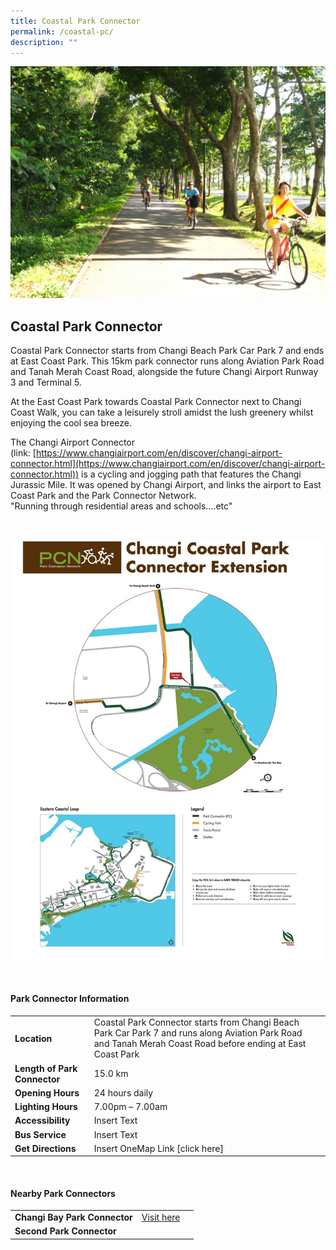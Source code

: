 ```yaml
---
title: Coastal Park Connector
permalink: /coastal-pc/
description: ""
---
```

![Coastal Park Connector](/images/coastal%20park%20connector.png)

## Coastal Park Connector

Coastal Park Connector starts from Changi Beach Park Car Park 7 and ends at East Coast Park.&nbsp;This 15km park&nbsp;connector runs&nbsp;along Aviation Park Road and Tanah Merah Coast Road,&nbsp;alongside the&nbsp;future Changi Airport Runway 3 and Terminal 5.

At the East Coast Park towards Coastal Park Connector next to Changi Coast Walk, you can take a leisurely stroll amidst the lush greenery whilst enjoying the cool sea breeze.

The Changi Airport Connector (link:&nbsp;[https://www.changiairport.com/en/discover/changi-airport-connector.html](https://www.changiairport.com/en/discover/changi-airport-connector.html)) is a cycling and jogging path that features the Changi Jurassic Mile. It was opened by Changi Airport, and links the airport to East Coast Park and the Park Connector Network. <br>
"Running through residential areas and schools....etc"

<br>

![Changi Coastal Park Connector Extension](/images/changi%20coastal%20park%20connector%20extension.jfif)

<br>

#### Park Connector Information

|  |  |  |
| -------- | -------- | -------- |
| **Location** | Coastal Park Connector starts from Changi Beach Park Car Park 7 and runs along Aviation Park Road and Tanah Merah Coast Road before ending at East Coast Park |  |
| **Length of Park Connector** | 15.0 km  |  |
| **Opening Hours** | 24 hours daily |  |
| **Lighting Hours** | 7.00pm – 7.00am |  |
| **Accessibility** | Insert Text | |
| **Bus Service** | Insert Text | |
| **Get Directions** | Insert OneMap Link [click here] | |

<br>

#### Nearby Park Connectors
|   |  |  |
| -------- | -------- | -------- |
| **Changi Bay Park Connector** | [Visit here](pcn.gov.sg/changi-bay) | |
| **Second Park Connector** | | |